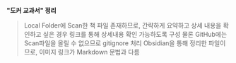 **"도커 교과서" 정리**

> Local Folder에 Scan한 책 파일 존재하므로, 간략하게 요약하고 상세 내용을 확인하고 싶은 경우 링크를 통해 상세내용 확인 가능하도록 구성
> 물론 GitHub에는 Scan파일을 올릴 수 없으므로 gitignore 처리
> Obsidian을 통해 정리한 파일이므로, 이미지 링크가 Markdown 문법과 다름
